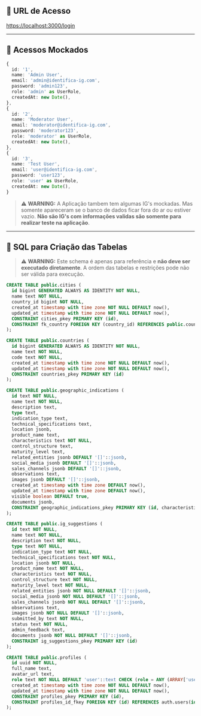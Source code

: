 
## 🔗 URL de Acesso

[https://localhost:3000/login](https://localhost:3000/login)

---

## 🔐 **Acessos Mockados**

```ts
{
  id: '1',
  name: 'Admin User',
  email: 'admin@identifica-ig.com',
  password: 'admin123',
  role: 'admin' as UserRole,
  createdAt: new Date(),
},
{
  id: '2',
  name: 'Moderator User',
  email: 'moderator@identifica-ig.com',
  password: 'moderator123',
  role: 'moderator' as UserRole,
  createdAt: new Date(),
},
{
  id: '3',
  name: 'Test User',
  email: 'user@identifica-ig.com',
  password: 'user123',
  role: 'user' as UserRole,
  createdAt: new Date(),
}
```
> ⚠️ **WARNING:** A Aplicação tambem tem algumas IG's mockadas. Mas somente apareceram se o banco de dados ficar fora do ar ou estiver vazio. **Não são IG's com informações validas são somente para realizar teste na aplicação**.

---

## 🧱 **SQL para Criação das Tabelas**

> ⚠️ **WARNING:** Este schema é apenas para referência e **não deve ser executado diretamente**. A ordem das tabelas e restrições pode não ser válida para execução.

```sql
CREATE TABLE public.cities (
  id bigint GENERATED ALWAYS AS IDENTITY NOT NULL,
  name text NOT NULL,
  country_id bigint NOT NULL,
  created_at timestamp with time zone NOT NULL DEFAULT now(),
  updated_at timestamp with time zone NOT NULL DEFAULT now(),
  CONSTRAINT cities_pkey PRIMARY KEY (id),
  CONSTRAINT fk_country FOREIGN KEY (country_id) REFERENCES public.countries(id)
);

CREATE TABLE public.countries (
  id bigint GENERATED ALWAYS AS IDENTITY NOT NULL,
  name text NOT NULL,
  code text NOT NULL,
  created_at timestamp with time zone NOT NULL DEFAULT now(),
  updated_at timestamp with time zone NOT NULL DEFAULT now(),
  CONSTRAINT countries_pkey PRIMARY KEY (id)
);

CREATE TABLE public.geographic_indications (
  id text NOT NULL,
  name text NOT NULL,
  description text,
  type text,
  indication_type text,
  technical_specifications text,
  location jsonb,
  product_name text,
  characteristics text NOT NULL,
  control_structure text,
  maturity_level text,
  related_entities jsonb DEFAULT '[]'::jsonb,
  social_media jsonb DEFAULT '[]'::jsonb,
  sales_channels jsonb DEFAULT '[]'::jsonb,
  observations text,
  images jsonb DEFAULT '[]'::jsonb,
  created_at timestamp with time zone DEFAULT now(),
  updated_at timestamp with time zone DEFAULT now(),
  visible boolean DEFAULT true,
  documents jsonb,
  CONSTRAINT geographic_indications_pkey PRIMARY KEY (id, characteristics)
);

CREATE TABLE public.ig_suggestions (
  id text NOT NULL,
  name text NOT NULL,
  description text NOT NULL,
  type text NOT NULL,
  indication_type text NOT NULL,
  technical_specifications text NOT NULL,
  location jsonb NOT NULL,
  product_name text NOT NULL,
  characteristics text NOT NULL,
  control_structure text NOT NULL,
  maturity_level text NOT NULL,
  related_entities jsonb NOT NULL DEFAULT '[]'::jsonb,
  social_media jsonb NOT NULL DEFAULT '[]'::jsonb,
  sales_channels jsonb NOT NULL DEFAULT '[]'::jsonb,
  observations text,
  images jsonb NOT NULL DEFAULT '[]'::jsonb,
  submitted_by text NOT NULL,
  status text NOT NULL,
  admin_feedback text,
  documents jsonb NOT NULL DEFAULT '[]'::jsonb,
  CONSTRAINT ig_suggestions_pkey PRIMARY KEY (id)
);

CREATE TABLE public.profiles (
  id uuid NOT NULL,
  full_name text,
  avatar_url text,
  role text NOT NULL DEFAULT 'user'::text CHECK (role = ANY (ARRAY['user'::text, 'moderator'::text, 'admin'::text])),
  created_at timestamp with time zone NOT NULL DEFAULT now(),
  updated_at timestamp with time zone NOT NULL DEFAULT now(),
  CONSTRAINT profiles_pkey PRIMARY KEY (id),
  CONSTRAINT profiles_id_fkey FOREIGN KEY (id) REFERENCES auth.users(id)
);
```
